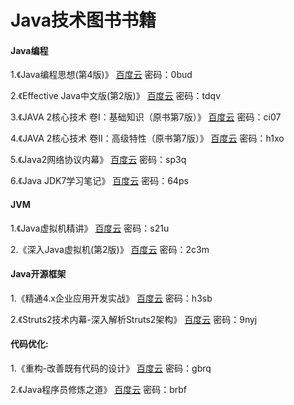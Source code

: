# Java技术图书书籍

#### Java编程
 
1.《Java编程思想(第4版)》 
 [百度云](https://pan.baidu.com/s/1pK9AkuZ) 密码：0bud
  
2.《Effective Java中文版(第2版)》
 [百度云](https://pan.baidu.com/s/1pLBmr5D) 密码：tdqv
  
3.《JAVA 2核心技术 卷I：基础知识（原书第7版）》
  [百度云](https://pan.baidu.com/s/1boJ2f3x) 密码：ci07
  
4.《JAVA 2核心技术 卷II：高级特性（原书第7版）》
  [百度云](https://pan.baidu.com/s/1b8EI1w) 密码：h1xo

5.《Java2网络协议内幕》
  [百度云](https://pan.baidu.com/s/1i-EdNT91RknVTjva8tQRaA) 密码：sp3q
  
6.《Java JDK7学习笔记》
  [百度云](https://pan.baidu.com/s/1W7Fey7oe-wAiP0M_RFYXPA) 密码：64ps
  
  
#### JVM
1.《Java虚拟机精讲》
  [百度云](https://pan.baidu.com/s/1hV4dj202mqcjZoWIAP9eFQ) 密码：s21u
  
2.《深入Java虚拟机(第2版)》
  [百度云](https://pan.baidu.com/s/1lyBhbaHXaJf-WtmUWt-mqQ) 密码：2c3m


#### Java开源框架
1.《精通4.x企业应用开发实战》
  [百度云](https://pan.baidu.com/s/1FOQN9vfCFi-uTDiDvim2DA) 密码：h3sb
  
2.《Struts2技术内幕-深入解析Struts2架构》
  [百度云](https://pan.baidu.com/s/15MgPes9CUpWwweyzhBs1TA) 密码：9nyj


#### 代码优化:
1.《重构-改善既有代码的设计》
  [百度云](https://pan.baidu.com/s/1bo05dW7) 密码：gbrq
  
2.《Java程序员修炼之道》
  [百度云](https://pan.baidu.com/s/1eS70SqY) 密码：brbf
  

